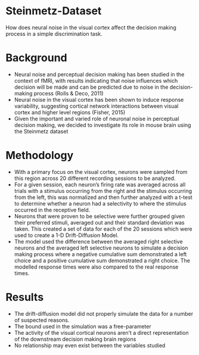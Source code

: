 # Steinmetz-Dataset
 How does neural noise in the visual cortex affect the decision making process in a simple discrimination task.
 
# Background
- Neural noise and perceptual decision making has been studied in the context of fMRI, with results indicating that noise influences which decision will be made and can be predicted due to noise in the decision-making process (Rolls & Deco, 2011)
- Neural noise in the visual cortex has been shown to induce response variability, suggesting cortical network interactions between visual cortex and higher level regions (Fisher, 2015)
- Given the important and varied role of neuronal noise in perceptual decision making, we decided to investigate its role in mouse brain using the Steinmetz dataset

# Methodology
- With a primary focus on the visual cortex, neurons were sampled from this region across 20 different recording sessions to be analyzed.
- For a given session, each neuron’s firing rate was averaged across all trials with a stimulus occurring from the right and the stimulus occurring from the left, this was normalized and then further analyzed with a t-test to determine whether a neuron had a selectivity to where the stimulus occurred in the receptive field.
- Neurons that were proven to be selective were further grouped given their preferred stimuli, averaged out and their standard deviation was taken. This created a set of data for each of the 20 sessions which were used to create a 1-D Drift-Diffusion Model.
- The model used the difference between the averaged right selective neurons and the averaged left selective neurons to simulate a decision making process where a negative cumulative sum demonstrated a left choice and a positive cumulative sum demonstrated a right choice. 
The modelled response times were also compared to the real response times.

# Results
- The drift-diffusion model did not properly simulate the data for a number of suspected reasons.
- The bound used in the simulation was a free-parameter
- The activity of the visual cortical neurons aren’t a direct representation of the downstream decision making brain regions
- No relationship may even exist between the variables studied


